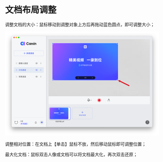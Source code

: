# 文档布局调整

调整文档的大小：鼠标移动到调整对象上方后再拖动蓝色圆点，即可调整大小；

![camin功能介绍配图1-5](<../../.gitbook/assets/3 (1) (1).png>)

调整相对位置：在文档上【单击】鼠标不放，然后移动鼠标即可调整位置；

最大化文档：鼠标双击人像或文档可以将文档最大化，再次双击还原；
